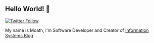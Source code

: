 ## Hello World! 👋
<p>
    <a href="https://twitter.com/Dev_Moath">
        <img alt="Twitter Follow" src="https://img.shields.io/twitter/follow/dev_moath?style=for-the-badge">
    </a>
</p>

My name is Moath, I'm Software Developer and Creator of [Information Systems Blog](https://infosystems.blog/)
